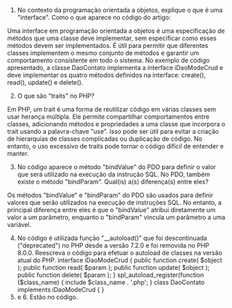 1. No contexto da programação orientada a objetos, explique o que é uma "interface". Como o que aparece no código do artigo:

Uma interface em programação orientada a objetos é uma especificação de métodos que uma classe deve implementar, sem especificar como esses métodos devem ser implementados. É útil para permitir que diferentes classes implementem o mesmo conjunto de métodos e garantir um comportamento consistente em todo o sistema. No exemplo de código apresentado, a classe DaoContato implementa a interface iDaoModeCrud e deve implementar os quatro métodos definidos na interface: create(), read(), update() e delete().

2. O que são "traits" no PHP?

Em PHP, um trait é uma forma de reutilizar código em várias classes sem usar herança múltipla. Ele permite compartilhar comportamentos entre classes, adicionando métodos e propriedades a uma classe que incorpora o trait usando a palavra-chave "use". Isso pode ser útil para evitar a criação de hierarquias de classes complicadas ou duplicação de código. No entanto, o uso excessivo de traits pode tornar o código difícil de entender e manter.

3. No código aparece o método "bindValue" do PDO para definir o valor que será utilizado na execução da instrução SQL. No PDO, também existe o método "bindParam". Qual(is) a(s) diferença(s) entre eles?

Os métodos "bindValue" e "bindParam" do PDO são usados para definir valores que serão utilizados na execução de instruções SQL. No entanto, a principal diferença entre eles é que o "bindValue" atribui diretamente um valor a um parâmetro, enquanto o "bindParam" vincula um parâmetro a uma variável.

4. No código é utilizada função "__autoload()" que foi descontinuada ("deprecated") no PHP desde a versão 7.2.0 e foi removida no PHP 8.0.0. Reescreva o código para efetuar o autoload de classes na versão atual do PHP.
interface iDaoModeCrud {
public function create( $object );
public function read( $param );
public function update( $object );
public function delete( $param );
}
spl_autoload_register(function ($class_name) {
include $class_name . '.php';
}
class DaoContato implements iDaoModeCrud {
}
5. e 6. Estão no código.